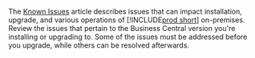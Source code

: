 The [Known Issues](../../upgrade/known-issues.md) article describes issues that can impact installation, upgrade, and various operations of [!INCLUDE[prod short](prod_short.md)] on-premises. Review the issues that pertain to the Business Central version you're installing or upgrading to. Some of the issues must be addressed before you upgrade, while others can be resolved afterwards. 
